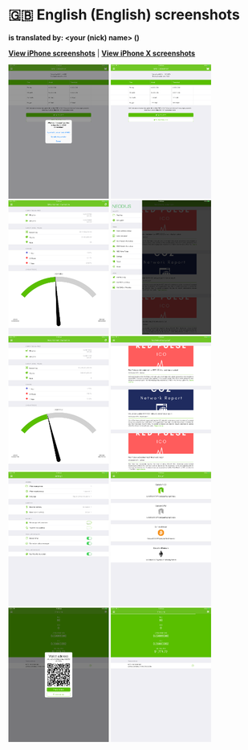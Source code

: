 # 🇬🇧 English (English) screenshots

**<Language> is translated by: <your (nick) name> (<e-mail>)**

[**View iPhone screenshots**](../iPhone/english-screenshots.md) | [**View iPhone X screenshots**](../iPhone+X/english-screenshots.md)

<img src="screen-gas-calculation-options.png" width="200" alt="GAS Calculation - Pick a method"> <img src="screen-gas-calculation.png" width="200" alt="GAS Calculation"> <img src="screen-gas-market-info.png" width="200" alt="GAS Market information"> <img src="screen-menu.png" width="200" alt="Neodius"> <img src="screen-neo-market-info.png" width="200" alt="NEO Market information"> <img src="screen-neo-news-today.png" width="200" alt="NEO News Today"> <img src="screen-settings.png" width="200" alt="Settings"> <img src="screen-tip-jar.png" width="200" alt="Tip jar"> <img src="screen-wallet-qr-code.png" width="200" alt="Current wallets - Share address"> <img src="screen-wallet.png" width="200" alt="Current wallets">